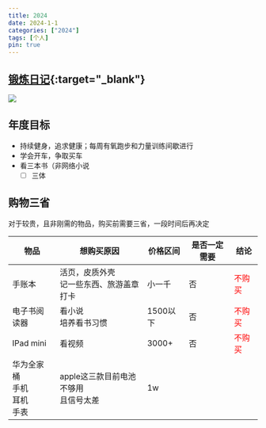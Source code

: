 ```yaml
---
title: 2024
date: 2024-1-1
categories: ["2024"]
tags: [个人]
pin: true
---
```


## [锻炼日记](https://vissssa.notion.site/107625212fc545718cacad9c50548be0?v=4ee84c667e7644f7b42d80c4ee4be3b8){:target="_blank"} 
![](https://s2.loli.net/2024/04/02/Mic78dt6mv3VCAx.png)

## 年度目标
- 持续健身，追求健康；每周有氧跑步和力量训练间歇进行
- 学会开车，争取买车
- 看三本书（非网络小说
	- [ ] 三体

## 购物三省
对于较贵，且非刚需的物品，购买前需要三省，一段时间后再决定

| 物品                      | 想购买原因                     | 价格区间   | 是否一定需要 | 结论                                     |
| ----------------------- | ------------------------- | ------ | ------ | -------------------------------------- |
| 手账本                     | 活页，皮质外壳  <br>记一些东西、旅游盖章打卡 | 小一千    | 否      | <span style="color:red">不购买</span><br> |
| 电子书阅读器                  | 看小说<br>培养看书习惯             | 1500以下 | 否      | <span style="color:red">不购买</span>     |
| IPad mini               | 看视频                       | 3000+  | 否      | <span style="color:red">不购买</span>     |
| 华为全家桶<br>手机<br>耳机<br>手表 | apple这三款目前电池不够用<br>且信号太差  | 1w     |        |                                        |
